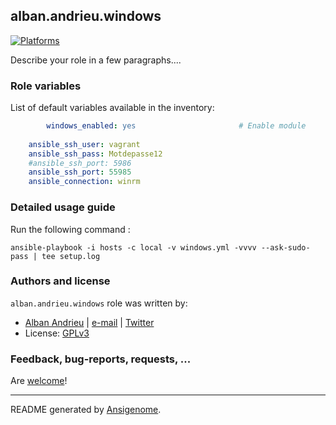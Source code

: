 ## alban.andrieu.windows

  [![Platforms](http://img.shields.io/badge/platforms-windows-lightgrey.svg?style=flat)](#)

Describe your role in a few paragraphs....




### Role variables

List of default variables available in the inventory:

```yaml
        windows_enabled: yes                       # Enable module
    
    ansible_ssh_user: vagrant
    ansible_ssh_pass: Motdepasse12
    #ansible_ssh_port: 5986
    ansible_ssh_port: 55985
    ansible_connection: winrm
```


### Detailed usage guide

Run the following command :

`ansible-playbook -i hosts -c local -v windows.yml -vvvv --ask-sudo-pass | tee setup.log`


### Authors and license

`alban.andrieu.windows` role was written by:
- [Alban Andrieu](nabla.mobi) | [e-mail](mailto:alban.andrieu@free.fr) | [Twitter](https://twitter.com/AlbanAndrieu)
- License: [GPLv3](https://tldrlegal.com/license/gnu-general-public-license-v3-%28gpl-3%29)

### Feedback, bug-reports, requests, ...

Are [welcome](https://github.com/AlbanAndrieu/ansible-windows/issues)!

***

README generated by [Ansigenome](https://github.com/nickjj/ansigenome/).
